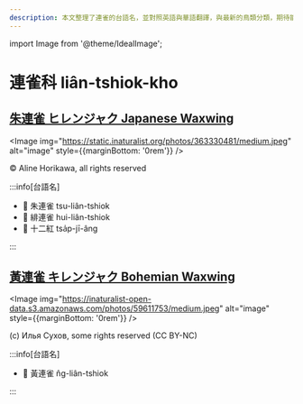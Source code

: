 ```yaml
---
description: 本文整理了連雀的台語名，並對照英語與華語翻譯，與最新的鳥類分類，期待能夠供未來的台語鳥類圖鑑當作參考
---
```


import Image from '@theme/IdealImage';

# 連雀科 liân-tshiok-kho

## [朱連雀 ヒレンジャク Japanese Waxwing](https://ebird.org/species/japwax1)

<Image img="https://static.inaturalist.org/photos/363330481/medium.jpeg" alt="image" style={{marginBottom: '0rem'}} />

<p className="image-caption">
© Aline Horikawa, all rights reserved
</p>

:::info[台語名]

- 🎯 朱連雀 tsu-liân-tshiok
- 🎯 緋連雀 hui-liân-tshiok
- 🎯 十二紅 tsa̍p-jī-âng

:::

## [黃連雀 キレンジャク Bohemian Waxwing](https://ebird.org/species/bohwax)

<Image img="https://inaturalist-open-data.s3.amazonaws.com/photos/59611753/medium.jpeg" alt="image" style={{marginBottom: '0rem'}} />

<p className="image-caption">
(c) Илья Сухов, some rights reserved (CC BY-NC)
</p>

:::info[台語名]

- 🎯 黃連雀 n̂g-liân-tshiok

:::
